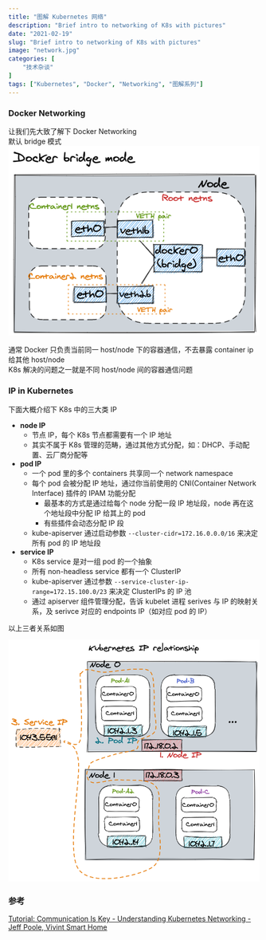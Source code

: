 ```yaml
---
title: "图解 Kubernetes 网络"
description: "Brief intro to networking of K8s with pictures"
date: "2021-02-19"
slug: "Brief intro to networking of K8s with pictures"
image: "network.jpg"
categories: [
    "技术杂谈"
]
tags: ["Kubernetes", "Docker", "Networking", "图解系列"]
---
```


### Docker Networking
让我们先大致了解下 Docker Networking    
默认 bridge 模式    
![docker bridge mode](./docker-bridge.png)

通常 Docker 只负责当前同一 host/node 下的容器通信，不去暴露 container ip 给其他 host/node    
K8s 解决的问题之一就是不同 host/node 间的容器通信问题

### IP in Kubernetes
下面大概介绍下 K8s 中的三大类 IP
- **node IP**         
    - 节点 IP，每个 K8s 节点都需要有一个 IP 地址           
    - 其实不属于 K8s 管理的范畴，通过其他方式分配，如：DHCP、手动配置、云厂商分配等
- **pod IP**     
    - 一个 pod 里的多个 containers 共享同一个 network namespace     
    - 每个 pod 会被分配 IP 地址，通过你当前使用的 CNI(Container Network Interface) 插件的 IPAM 功能分配
        - 最基本的方式是通过给每个 node 分配一段 IP 地址段，node 再在这个地址段中分配 IP 给其上的 pod
        - 有些插件会动态分配 IP 段
    - kube-apiserver 通过启动参数 `--cluster-cidr=172.16.0.0.0/16` 来决定所有 pod 的 IP 地址段
- **service IP**
    - K8s service 是对一组 pod 的一个抽象
    - 所有 non-headless service 都有一个 ClusterIP
    - kube-apiserver 通过参数 `--service-cluster-ip-range=172.15.100.0/23` 来决定 ClusterIPs 的 IP 池
    - 通过 apiserver 组件管理分配，告诉 kubelet 进程 serives 与 IP 的映射关系，及 serivce 对应的 endpoints IP（如对应 pod 的 IP）

以上三者关系如图

![K8s IP relationship](./k8s-ip-rel.png)

### 参考
[Tutorial: Communication Is Key - Understanding Kubernetes Networking - Jeff Poole, Vivint Smart Home](https://youtu.be/InZVNuKY5GY)
